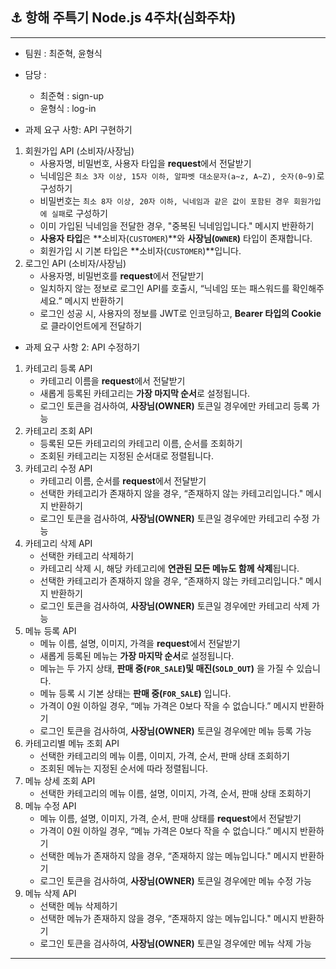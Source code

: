 ## ⚓ 항해 주특기 Node.js 4주차(심화주차) 
---

- 팀원 : 최준혁, 윤형식
- 담당 :
  - 최준혁 : sign-up
  - 윤형식 : log-in
  
- 과제 요구 사항: API 구현하기
1. 회원가입 API (소비자/사장님)
    - 사용자명, 비밀번호, 사용자 타입을 **request**에서 전달받기
    - 닉네임은 `최소 3자 이상, 15자 이하, 알파벳 대소문자(a~z, A~Z), 숫자(0~9)`로 구성하기
    - 비밀번호는 `최소 8자 이상, 20자 이하, 닉네임과 같은 값이 포함된 경우 회원가입에 실패`로 구성하기
    - 이미 가입된 닉네임을 전달한 경우, "중복된 닉네임입니다." 메시지 반환하기
    - **사용자 타입**은 **소비자(`CUSTOMER`)**와 **사장님(`OWNER`)** 타입이 존재합니다.
    - 회원가입 시 기본 타입은 **소비자(`CUSTOMER`)**입니다.
2. 로그인 API (소비자/사장님)
    - 사용자명, 비밀번호를 **request**에서 전달받기
    - 일치하지 않는 정보로 로그인 API를 호출시, “닉네임 또는 패스워드를 확인해주세요.” 메시지 반환하기
    - 로그인 성공 시, 사용자의 정보를 JWT로 인코딩하고, **Bearer 타입의 Cookie**로 클라이언트에게 전달하기
      
- 과제 요구 사항 2: API 수정하기
1. 카테고리 등록 API
    - 카테고리 이름을 **request**에서 전달받기
    - 새롭게 등록된 카테고리는 **가장 마지막 순서**로 설정됩니다.
    - 로그인 토큰을 검사하여, **사장님(OWNER)** 토큰일 경우에만 카테고리 등록 가능
2. 카테고리 조회 API
    - 등록된 모든 카테고리의 카테고리 이름, 순서를 조회하기
    - 조회된 카테고리는 지정된 순서대로 정렬됩니다.
3. 카테고리 수정 API
    - 카테고리 이름, 순서를 **request**에서 전달받기
    - 선택한 카테고리가 존재하지 않을 경우, “존재하지 않는 카테고리입니다." 메시지 반환하기
    - 로그인 토큰을 검사하여, **사장님(OWNER)** 토큰일 경우에만 카테고리 수정 가능
4. 카테고리 삭제 API
    - 선택한 카테고리 삭제하기
    - 카테고리 삭제 시, 해당 카테고리에 **연관된 모든 메뉴도 함께 삭제**됩니다.
    - 선택한 카테고리가 존재하지 않을 경우, “존재하지 않는 카테고리입니다." 메시지 반환하기
    - 로그인 토큰을 검사하여, **사장님(OWNER)** 토큰일 경우에만 카테고리 삭제 가능
5. 메뉴 등록 API
    - 메뉴 이름, 설명, 이미지, 가격을 **request**에서 전달받기
    - 새롭게 등록된 메뉴는 **가장 마지막 순서**로 설정됩니다.
    - 메뉴는 두 가지 상태, **판매 중(`FOR_SALE`)및 매진(`SOLD_OUT`)** 을 가질 수 있습니다.
    - 메뉴 등록 시 기본 상태는 **판매 중(`FOR_SALE`)** 입니다.
    - 가격이 0원 이하일 경우, “메뉴 가격은 0보다 작을 수 없습니다.” 메시지 반환하기
    - 로그인 토큰을 검사하여, **사장님(OWNER)** 토큰일 경우에만 메뉴 등록 가능
6. 카테고리별 메뉴 조회 API
    - 선택한 카테고리의 메뉴 이름, 이미지, 가격, 순서, 판매 상태 조회하기
    - 조회된 메뉴는 지정된 순서에 따라 정렬됩니다.
7. 메뉴 상세 조회 API
    - 선택한 카테고리의 메뉴 이름, 설명, 이미지, 가격, 순서, 판매 상태 조회하기
8. 메뉴 수정 API
    - 메뉴 이름, 설명, 이미지, 가격, 순서, 판매 상태를 **request**에서 전달받기
    - 가격이 0원 이하일 경우, “메뉴 가격은 0보다 작을 수 없습니다.” 메시지 반환하기
    - 선택한 메뉴가 존재하지 않을 경우, “존재하지 않는 메뉴입니다." 메시지 반환하기
    - 로그인 토큰을 검사하여, **사장님(OWNER)** 토큰일 경우에만 메뉴 수정 가능
9. 메뉴 삭제 API
    - 선택한 메뉴 삭제하기
    - 선택한 메뉴가 존재하지 않을 경우, “존재하지 않는 메뉴입니다." 메시지 반환하기
    - 로그인 토큰을 검사하여, **사장님(OWNER)** 토큰일 경우에만 메뉴 삭제 가능
  
---
